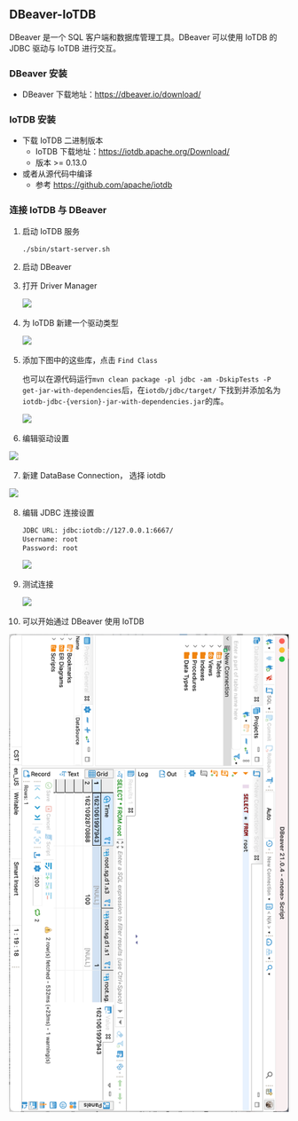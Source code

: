 <!--

    Licensed to the Apache Software Foundation (ASF) under one
    or more contributor license agreements.  See the NOTICE file
    distributed with this work for additional information
    regarding copyright ownership.  The ASF licenses this file
    to you under the Apache License, Version 2.0 (the
    "License"); you may not use this file except in compliance
    with the License.  You may obtain a copy of the License at
    
        http://www.apache.org/licenses/LICENSE-2.0
    
    Unless required by applicable law or agreed to in writing,
    software distributed under the License is distributed on an
    "AS IS" BASIS, WITHOUT WARRANTIES OR CONDITIONS OF ANY
    KIND, either express or implied.  See the License for the
    specific language governing permissions and limitations
    under the License.

-->

## DBeaver-IoTDB

DBeaver 是一个 SQL 客户端和数据库管理工具。DBeaver 可以使用 IoTDB 的 JDBC 驱动与 IoTDB 进行交互。

### DBeaver 安装

* DBeaver 下载地址：https://dbeaver.io/download/

### IoTDB 安装

* 下载 IoTDB 二进制版本
  * IoTDB 下载地址：https://iotdb.apache.org/Download/
  * 版本 >= 0.13.0
* 或者从源代码中编译
  * 参考 https://github.com/apache/iotdb

### 连接 IoTDB 与 DBeaver

1. 启动 IoTDB 服务

   ```shell
   ./sbin/start-server.sh
   ``` 
2. 启动 DBeaver

3. 打开 Driver Manager

   ![](https://github.com/apache/iotdb-bin-resources/blob/main/docs/UserGuide/Ecosystem%20Integration/DBeaver/Screen%20Shot%202021-05-17%20at%2010.56.22%20AM.png?raw=true)
4. 为 IoTDB 新建一个驱动类型

   ![](https://github.com/apache/iotdb-bin-resources/blob/main/docs/UserGuide/Ecosystem%20Integration/DBeaver/Screen%20Shot%202021-05-17%20at%2010.56.51%20AM.png?raw=true)

5. 添加下图中的这些库，点击 `Find Class`
   
   也可以在源代码运行`mvn clean package -pl jdbc -am -DskipTests -P get-jar-with-dependencies`后，在`iotdb/jdbc/target/` 下找到并添加名为`iotdb-jdbc-{version}-jar-with-dependencies.jar`的库。
    

   ![](https://github.com/apache/iotdb-bin-resources/blob/main/docs/UserGuide/Ecosystem%20Integration/DBeaver/Screen%20Shot%202021-05-17%20at%2011.00.57%20AM.png?raw=true)

6. 编辑驱动设置

  ![](https://github.com/apache/iotdb-bin-resources/blob/main/docs/UserGuide/Ecosystem%20Integration/DBeaver/Screen%20Shot%202021-05-17%20at%2011.03.03%20AM.png?raw=true)
  
7. 新建 DataBase Connection， 选择 iotdb

  ![](https://github.com/apache/iotdb-bin-resources/blob/main/docs/UserGuide/Ecosystem%20Integration/DBeaver/Screen%20Shot%202021-05-17%20at%2011.05.44%20AM.png?raw=true) 

8. 编辑 JDBC 连接设置
   
   ```
   JDBC URL: jdbc:iotdb://127.0.0.1:6667/
   Username: root
   Password: root
   ```
   ![](https://github.com/apache/iotdb-bin-resources/blob/main/docs/UserGuide/Ecosystem%20Integration/DBeaver/Screen%20Shot%202021-05-17%20at%2011.07.09%20AM.png?raw=true)

9. 测试连接

   ![](https://github.com/apache/iotdb-bin-resources/blob/main/docs/UserGuide/Ecosystem%20Integration/DBeaver/Screen%20Shot%202021-05-17%20at%2011.07.31%20AM.png?raw=true)

10. 可以开始通过 DBeaver 使用 IoTDB

   ![](https://github.com/apache/iotdb-bin-resources/blob/main/docs/UserGuide/Ecosystem%20Integration/DBeaver/Screen%20Shot%202021-05-17%20at%2011.08.33%20AM.png?raw=true)
